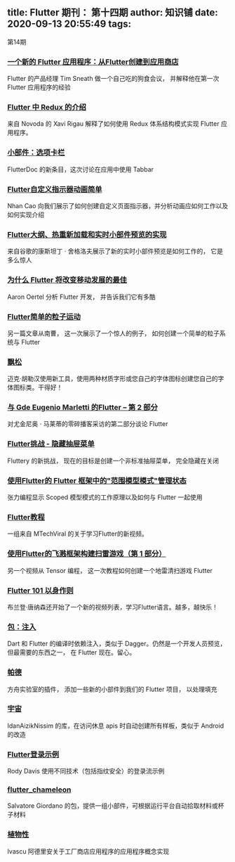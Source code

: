 
title: Flutter 期刊： 第十四期
author: 知识铺
date: 2020-09-13 20:55:49
tags: 
---
  第14期

### [一个新的 Flutter 应用程序：从Flutter创建到应用商店](https://zshipu.com/t?url=https://medium.com/@timsneath/a-new-flutter-app-from-flutter-create-to-the-app-store-e6c2dee17c1a)

Flutter 的产品经理 Tim Sneath 做一个自己吃的狗食会议， 并解释他在第一次 Flutter 应用程序的经验

### [Flutter 中 Redux 的介绍](https://zshipu.com/t?url=https://blog.novoda.com/introduction-to-redux-in-flutter/)

来自 Novoda 的 Xavi Rigau 解释了如何使用 Redux 体系结构模式实现 Flutter 应用程序。

### [小部件：选项卡栏](https://zshipu.com/t?url=https://flutterdoc.com/widgets-tabbar-5f2ae6777ee4)

FlutterDoc 的新条目，这次讨论在应用中使用 Tabbar

### [Flutter自定义指示器动画简单](https://zshipu.com/t?url=https://medium.com/@nhancv/flutter-custom-indicator-animation-simple-2c487489040b)

Nhan Cao 向我们展示了如何创建自定义页面指示器，并分析动画应如何工作以及如何实现介绍

### [Flutter大纲、热重新加载和实时小部件预览的实现](https://zshipu.com/t?url=https://medium.com/flutter-io/flutter-outline-hot-reload-and-the-implementation-of-a-live-widget-preview-69abd39aa3bb)

来自谷歌的康斯坦丁 · 舍格洛夫展示了新的实时小部件预览是如何工作的， 它是多么惊人

### [为什么 Flutter 将改变移动发展的最佳](https://zshipu.com/t?url=https://medium.com/@aaronoe/why-flutter-will-change-mobile-development-for-the-best-c249f71fa63c)

Aaron Oertel 分析 Flutter 开发， 并告诉我们它有多酷

### [Flutter简单的粒子运动](https://zshipu.com/t?url=https://medium.com/@nhancv/flutter-simple-particle-motion-3b48fd1f182)

另一篇文章从南曹， 这一次展示了一个惊人的例子， 如何创建一个简单的粒子系统与 Flutter

### [飘松](https://zshipu.com/t?url=http://fluttericon.com/)

迈克·胡勒汉使用新工具，使用两种材质字形或您自己的字体图标创建您自己的字体图标类。干得好！

### [与 Gde Eugenio Marletti 的Flutter – 第 2 部分](https://zshipu.com/t?url=http://fragmentedpodcast.com/episodes/119/)

对尤金尼奥 · 马莱蒂的零碎播客采访的第二部分谈论 Flutter

### [Flutter挑战 - 隐藏抽屉菜单](https://zshipu.com/t?url=https://youtu.be/6CEjnCVdgRM)

Fluttery 的新挑战， 现在的目标是创建一个非标准抽屉菜单， 完全隐藏在关闭

### [使用Flutter的 Flutter 框架中的"范围模型模式"管理状态](https://zshipu.com/t?url=https://youtu.be/-MCeWP3rgI0)

张力编程显示 Scoped 模型模式的工作原理以及如何与 Flutter 一起使用

### [Flutter教程](https://zshipu.com/t?url=https://www.youtube.com/playlist?list=PLR2qQy0Zxs_W4a6P70VYtzna7jwl3-lxI)

一组来自 MTechViral 的关于学习Flutter的新视频。

### [使用Flutter的飞溅框架构建扫雷游戏（第 1 部分）](https://zshipu.com/t?url=https://youtu.be/I4onjC9Mbc4)

另一个视频从 Tensor 编程， 这一次教程如何创建一个地雷清扫游戏 Flutter

### [Flutter 101 以身作则](https://zshipu.com/t?url=https://www.youtube.com/playlist?list=PLBbgqtDgdc_TdlIx6tSgr8jzQPLa00ggp)

布兰登·唐纳森还开始了一个新的视频列表，学习Flutter语言。越多，越快乐！

### [包：注入](https://zshipu.com/t?url=https://github.com/google/inject.dart)

Dart 和 Flutter 的编译时依赖注入，类似于 Dagger。仍然是一个开发人员预览， 但最需要的东西之一， 在 Flutter 现在。留心。

### [帕德](https://zshipu.com/t?url=https://github.com/arklabsnz/Padder)

方舟实验室的插件， 添加一些新的小部件到我们的 Flutter 项目， 以处理填充

### [宇宙](https://zshipu.com/t?url=https://github.com/IdanAizikNissim/Cosmic)

IdanAizikNissim 的库，在访问休息 apis 时自动创建所有样板，类似于 Android 的改造

### [Flutter登录示例](https://zshipu.com/t?url=https://github.com/AppleEducate/flutter_login)

Rody Davis 使用不同技术（包括指纹安全）的登录流示例

### [flutter_chameleon](https://zshipu.com/t?url=https://github.com/Salvatore-Giordano/flutter_chameleon)

Salvatore Giordano 的包，提供一组小部件，可根据运行平台自动拾取材料或杯子材料

### [植物性](https://zshipu.com/t?url=https://github.com/Ivaskuu/plantly)

Ivascu 阿德里安关于工厂商店应用程序的应用程序概念实现
